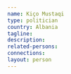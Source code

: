 ```yaml
---
name: Kiço Mustaqi
type: politician
country: Albania
tagline:
description:
related-persons:
connections:
layout: person
---
```

